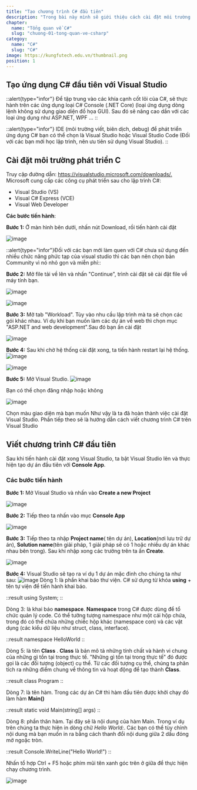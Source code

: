 ```yaml
---
title: "Tạo chương trình C# đầu tiên"
description: "Trong bài này mình sẽ giới thiệu cách cài đặt môi trường để các bạn có thể lập trình với C# và hướng dẫn tạo một chương trình C# đơn giản."
chapter:
  name: "Tổng quan về C#"
  slug: "chuong-01-tong-quan-ve-csharp"
categoy:
  name: "C#"
  slug: "C#"
image: https://kungfutech.edu.vn/thumbnail.png
position: 1
---
```


## Tạo ứng dụng C# đầu tiên với Visual Studio

::alert{type="infor"}
Để tập trung vào các khía cạnh cốt lõi của C#, sẽ thực hành trên các ứng dụng loại C# Console (.NET Core) (loại ứng dụng dòng lệnh không sử dụng giao diện đồ họa GUI). Sau đó sẽ nâng cao dần với các loại ứng dụng như ASP.NET, WPF ...
::

::alert{type="infor"}
IDE (môi trường viết, biên dịch, debug) để phát triển ứng dụng C# bạn có thể chọn là Visual Studio hoặc Visual Studio Code (Đối với các bạn mới học lập trình, nên ưu tiên sử dụng Visual Studio).
::

## Cài đặt môi trường phát triển C

Truy cập đường dẫn: <https://visualstudio.microsoft.com/downloads/.>
Microsoft cung cấp các công cụ phát triển sau cho lập trình C#:

- Visual Studio (VS)
- Visual C# Express (VCE)
- Visual Web Developer

**Các bước tiến hành**:

**Bước 1:** Ở màn hình bên dưới, nhấn nút Download, rồi tiến hành cài đặt

![image](https://user-images.githubusercontent.com/50008521/182108009-cf7f27e1-4fa2-4943-b7f6-20746089bcca.png)

::alert{type="infor"}Đối với các bạn mới làm quen với C# chưa sử dụng đến nhiều chức năng phức tạp của visual studio thì các bạn nên chọn bản Community vì nó nhỏ gọn và miễn phí::

**Bước 2:** Mở file tải về lên và nhấn "Continue", trình cài đặt sẽ cài đặt file về máy tính bạn.

![image](https://user-images.githubusercontent.com/50008521/182108048-3410c353-a6bb-4ec8-b3d9-ac90dc6ce301.png)

![image](https://user-images.githubusercontent.com/50008521/182108095-a0d564f2-0001-4f94-93fd-2d32f8cc8b9e.png)

**Bước 3:** Mở tab "Workload". Tùy vào nhu cầu lập trình mà ta sẽ chọn các gói khác nhau. Ví dụ khi bạn muốn làm các dự án về web thì chọn mục "ASP.NET and web development".Sau đó bạn ấn cài đặt

![image](https://user-images.githubusercontent.com/50008521/182108144-68aa5294-ce2e-468c-af8c-72ebedf5e279.png)

**Bước 4:** Sau khi chờ hệ thống cài đặt xong, ta tiến hành restart lại hệ thống.
![image](https://user-images.githubusercontent.com/50008521/182108181-8771e2d1-7b55-4eb9-9993-754242f56f4e.png)

![image](https://user-images.githubusercontent.com/50008521/182108225-10daff0e-9ad1-47b8-b1a4-59f8054c863a.png)

**Bước 5:** Mở Visual Studio.
![image](https://user-images.githubusercontent.com/50008521/182108262-a152de22-b6a3-4600-9bf5-2c550494ede2.png)

Bạn có thể chọn đăng nhập hoặc không

![image](https://user-images.githubusercontent.com/50008521/182108299-68dd8f2e-1912-4ea7-8134-ec62c70816fe.png)

Chọn màu giao diện mà bạn muốn
Như vậy là ta đã hoàn thành việc cài đặt Visual Studio. Phần tiếp theo sẽ là hướng dẫn cách viết chương trình C# trên Visual Studio

## Viết chương trình C# đầu tiên

Sau khi tiến hành cài đặt xong Visual Studio, ta bật Visual Studio lên và thực hiện tạo dự án đầu tiên với **Console App**.

### Các bước tiến hành

**Bước 1:** Mở Visual Studio và nhấn vào **Create a new Project**

![image](https://user-images.githubusercontent.com/50008521/182108333-fee69ecc-f527-41d4-9e42-96985fa2faab.png)

**Bước 2:** Tiếp theo ta nhấn vào mục **Console App**

![image](https://user-images.githubusercontent.com/50008521/182108373-2a0bec81-588c-450d-99ae-7fa49646d2fd.png)

**Bước 3:** Tiếp theo ta nhập **Project name**( tên dự án), **Location**(nơi lưu trữ dự án), **Solution name**(tên giải pháp, 1 giải pháp sẽ có 1 hoặc nhiều dự án khác nhau bên trong). Sau khi nhập xong các trường trên ta ấn **Create**.

![image](https://user-images.githubusercontent.com/50008521/182108397-0243f8fc-7a22-41c6-b60f-ae881df674cc.png)

**Bước 4:** Visual Studio sẽ tạo ra ví dụ 1 dự án mặc đinh cho chúng ta như sau:
![image](https://user-images.githubusercontent.com/50008521/182108437-ec76bbfd-f99c-48ac-89ba-a6dcc8fb2ba3.png)
Dòng 1: là phần khai báo thư viện. C# sử dụng từ khóa **using** + tên tự viện để tiến hành khai báo.

::result
using System;
::

Dòng 3: là khai báo **namespace**. **Namespace** trong C# được dùng để tổ chức quản lý code. Có thể tưởng tượng namespace như một cái hộp chứa, trong đó có thể chứa những chiếc hộp khác (namespace con) và các vật dụng (các kiểu dữ liệu như struct, class, interface).

::result
namespace HelloWorld
::

Dòng 5: là tên **Class** . **Class** là bản mô tả những tính chất và hành vi chung của những gì tồn tại trong thực tế. "Những gì tồn tại trong thực tế" đó được gọi là các đối tượng (object) cụ thể. Từ các đối tượng cụ thể, chúng ta phân tích ra những điểm chung về thông tin và hoạt động để tạo thành **Class**.

::result
class Program
::

Dòng 7: là tên hàm. Trong các dự án C# thì hàm đầu tiên được khởi chạy đó làm hàm **Main()**

::result
static void Main(string[] args)
::

Dòng 8: phần thân hàm. Tại đây sẽ là nội dung của hàm Main. Trong ví dụ trên chúng ta thực hiện in dòng chữ _Hello World:_. Các bạn có thể tùy chỉnh nội dung mà bạn muốn in ra bằng cách thanh đổi nội dung giữa 2 dấu đóng mở ngoặc tròn.

::result
Console.WriteLine("Hello World!")
::

Nhấn tổ hợp Ctrl + F5 hoặc phím mũi tên xanh góc trên ở giữa để thực hiện chạy chương trình.

![image](https://user-images.githubusercontent.com/50008521/182108488-997ecd1f-ef3d-45d5-aeaa-ebee9b99184f.png)
